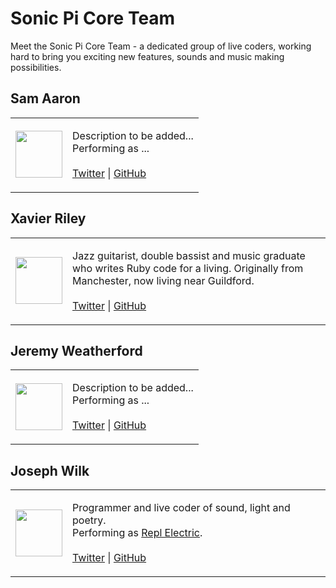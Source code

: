 # Sonic Pi Core Team

Meet the Sonic Pi Core Team - a dedicated group of live coders, working
hard to bring you exciting new features, sounds and music making
possibilities.

## Sam Aaron

<table>
<tr>
  <td> <a href="https://twitter.com/samaaron"><img height="75" width="75" src=":/images/coreteam/josephwilk.png"></a> </td>
  <td> 

  Description to be added... 
  <br/>
  Performing as ...
  <br/>
  <br/>
  <a href="https://twitter.com/samaaron">Twitter</a> | <a href="https://github.com/samaaron">GitHub</a> 

  </td>
</tr>
</table>


## Xavier Riley

<table>
<tr>
  <td> <a href="https://twitter.com/xavriley"><img height="75" width="75" src=":/images/coreteam/xavierriley.png"></a> </td>
  <td> 

  Jazz guitarist, double bassist and music graduate who writes Ruby code for a living. Originally from Manchester, now living near Guildford.
  <br/>
  <br/>
  <a href="https://twitter.com/xavriley">Twitter</a> | <a href="https://github.com/xavriley">GitHub</a> 

  </td>
</tr>
</table>


## Jeremy Weatherford

<table>
<tr>
  <td><a href="https://twitter.com/weatherfnord"> <img height="75" width="75" src=":/images/coreteam/josephwilk.png"></a> </td>
  <td> 

  Description to be added... 
  <br/>
  Performing as ...
  <br/>
  <br/>
  <a href="https://twitter.com/weatherfnord">Twitter</a> | <a href="https://github.com/jweather">GitHub</a> 

  </td>
</tr>
</table>


## Joseph Wilk

<table>
<tr>
  <td> <a href="https://twitter.com/josephwilk"><img height="75" width="75" src=":/images/coreteam/josephwilk.png"> </a></td>
  <td> 

  Programmer and live coder of sound, light and poetry. 
  <br/>
  Performing as <a href="http://www.repl-electric.com">Repl Electric</a>.
  <br/>
  <br/>
  <a href="https://twitter.com/josephwilk">Twitter</a> | <a href="https://github.com/josephwilk">GitHub</a> 

  </td>
</tr>
</table>
